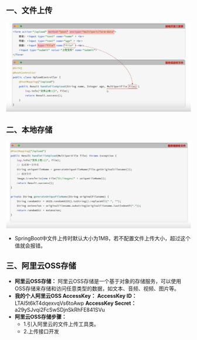 ## 一、文件上传
![1748962212853](image/09.文件上传/1748962212853.png)
## 二、本地存储
![1748963745505](image/09.文件上传/1748963745505.png)
* SpringBoot中文件上传时默认大小为1MB，若不配置文件上传大小，超过这个值就会报错。
## 三、阿里云OSS存储
* **阿里云OSS存储：** 阿里云OSS存储是一个基于对象的存储服务，可以使用OSS存储来存储和访问任意类型的数据，如文本、音频、视频、图片等。
* **我的个人阿里云OSS AccessKey：**
**AccessKey ID：** LTAI5t6kT4dqexvqVs6toAwp
**AccessKey Secret：** a29ySJvqi2FcSwSDjnSkRhFE841SVu
* **阿里云OSS存储步骤：**
  * 1.引入阿里云的文件上传工具类。
  * 2.上传接口开发 
